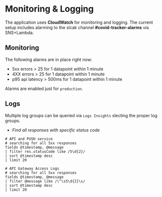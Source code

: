 # Monitoring & Logging

The application uses **CloudWatch** for monitoring and logging. The current setup includes alarming to the slcak channel **#covid-tracker-alarms** via SNS+Lambda.

## Monitoring

The following alarms are in place right now:

- 5xx errors > 25 for 1 datapoint within 1 minute
- 4XX errors > 25 for 1 datapoint within 1 minute
- p95 api latency > 500ms for 1 datapoint within 1 minute

Alarms are enabled just for `production`.

## Logs

Multiple log groups can be queried via `Logs Insights` slecting the proper log groups.

* *Find all responses with specific status code*

```
# API and PUSH service
# searching for all 5xx responses
fields @timestamp, @message
| filter res.statusCode like /5\d{2}/
| sort @timestamp desc
| limit 20
```

```
# API Gateway Access Logs
# searching for all 5xx responses
fields @timestamp, @message
| filter @message like /\"\s5\d{2}\s/
| sort @timestamp desc
| limit 20
```